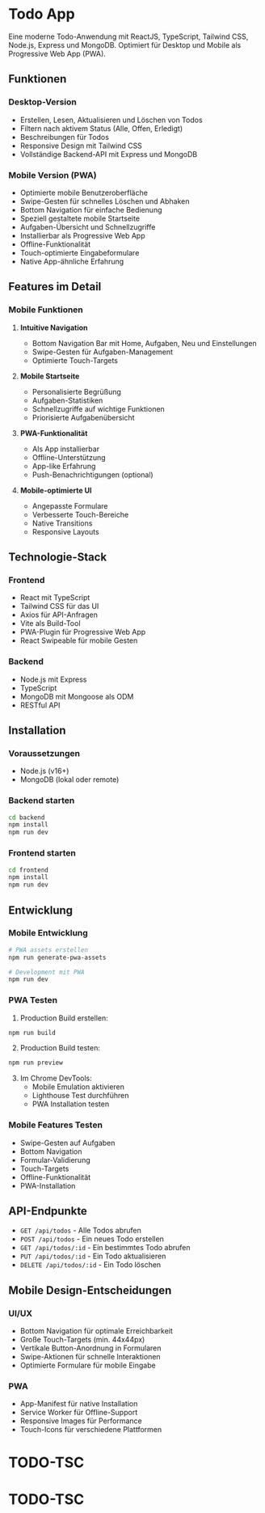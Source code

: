 # Todo App

Eine moderne Todo-Anwendung mit ReactJS, TypeScript, Tailwind CSS, Node.js, Express und MongoDB.
Optimiert für Desktop und Mobile als Progressive Web App (PWA).

## Funktionen

### Desktop-Version
- Erstellen, Lesen, Aktualisieren und Löschen von Todos
- Filtern nach aktivem Status (Alle, Offen, Erledigt)
- Beschreibungen für Todos
- Responsive Design mit Tailwind CSS
- Vollständige Backend-API mit Express und MongoDB

### Mobile Version (PWA)
- Optimierte mobile Benutzeroberfläche
- Swipe-Gesten für schnelles Löschen und Abhaken
- Bottom Navigation für einfache Bedienung
- Speziell gestaltete mobile Startseite
- Aufgaben-Übersicht und Schnellzugriffe
- Installierbar als Progressive Web App
- Offline-Funktionalität
- Touch-optimierte Eingabeformulare
- Native App-ähnliche Erfahrung

## Features im Detail

### Mobile Funktionen
1. **Intuitive Navigation**
   - Bottom Navigation Bar mit Home, Aufgaben, Neu und Einstellungen
   - Swipe-Gesten für Aufgaben-Management
   - Optimierte Touch-Targets

2. **Mobile Startseite**
   - Personalisierte Begrüßung
   - Aufgaben-Statistiken
   - Schnellzugriffe auf wichtige Funktionen
   - Priorisierte Aufgabenübersicht

3. **PWA-Funktionalität**
   - Als App installierbar
   - Offline-Unterstützung
   - App-like Erfahrung
   - Push-Benachrichtigungen (optional)

4. **Mobile-optimierte UI**
   - Angepasste Formulare
   - Verbesserte Touch-Bereiche
   - Native Transitions
   - Responsive Layouts

## Technologie-Stack

### Frontend
- React mit TypeScript
- Tailwind CSS für das UI
- Axios für API-Anfragen
- Vite als Build-Tool
- PWA-Plugin für Progressive Web App
- React Swipeable für mobile Gesten

### Backend
- Node.js mit Express
- TypeScript
- MongoDB mit Mongoose als ODM
- RESTful API

## Installation

### Voraussetzungen
- Node.js (v16+)
- MongoDB (lokal oder remote)

### Backend starten
```bash
cd backend
npm install
npm run dev
```

### Frontend starten
```bash
cd frontend
npm install
npm run dev
```

## Entwicklung

### Mobile Entwicklung
```bash
# PWA assets erstellen
npm run generate-pwa-assets

# Development mit PWA
npm run dev
```

### PWA Testen
1. Production Build erstellen:
```bash
npm run build
```

2. Production Build testen:
```bash
npm run preview
```

3. Im Chrome DevTools:
   - Mobile Emulation aktivieren
   - Lighthouse Test durchführen
   - PWA Installation testen

### Mobile Features Testen
- Swipe-Gesten auf Aufgaben
- Bottom Navigation
- Formular-Validierung
- Touch-Targets
- Offline-Funktionalität
- PWA-Installation

## API-Endpunkte

- `GET /api/todos` - Alle Todos abrufen
- `POST /api/todos` - Ein neues Todo erstellen
- `GET /api/todos/:id` - Ein bestimmtes Todo abrufen
- `PUT /api/todos/:id` - Ein Todo aktualisieren
- `DELETE /api/todos/:id` - Ein Todo löschen

## Mobile Design-Entscheidungen

### UI/UX
- Bottom Navigation für optimale Erreichbarkeit
- Große Touch-Targets (min. 44x44px)
- Vertikale Button-Anordnung in Formularen
- Swipe-Aktionen für schnelle Interaktionen
- Optimierte Formulare für mobile Eingabe

### PWA
- App-Manifest für native Installation
- Service Worker für Offline-Support
- Responsive Images für Performance
- Touch-Icons für verschiedene Plattformen


# TODO-TSC
# TODO-TSC
